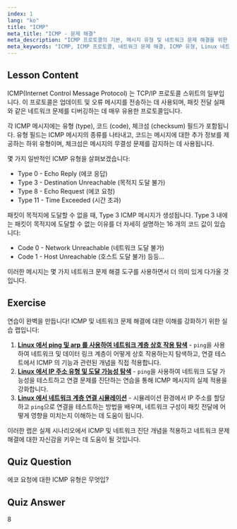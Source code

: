 ```yaml
---
index: 1
lang: "ko"
title: "ICMP"
meta_title: "ICMP - 문제 해결"
meta_description: "ICMP 프로토콜의 기본, 메시지 유형 및 네트워크 문제 해결을 위한 코드를 알아보세요. 네트워크 문제 디버깅을 위해 ICMP 가 어떻게 작동하는지 이해합니다."
meta_keywords: "ICMP, ICMP 프로토콜, 네트워크 문제 해결, ICMP 유형, Linux 네트워킹, 초급, 튜토리얼, 가이드"
---
```


## Lesson Content

ICMP(Internet Control Message Protocol) 는 TCP/IP 프로토콜 스위트의 일부입니다. 이 프로토콜은 업데이트 및 오류 메시지를 전송하는 데 사용되며, 패킷 전달 실패와 같은 네트워크 문제를 디버깅하는 데 매우 유용한 프로토콜입니다.

각 ICMP 메시지에는 유형 (type), 코드 (code), 체크섬 (checksum) 필드가 포함됩니다. 유형 필드는 ICMP 메시지의 종류를 나타내고, 코드는 메시지에 대한 추가 정보를 제공하는 하위 유형이며, 체크섬은 메시지의 무결성 문제를 감지하는 데 사용됩니다.

몇 가지 일반적인 ICMP 유형을 살펴보겠습니다:

- Type 0 - Echo Reply (에코 응답)
- Type 3 - Destination Unreachable (목적지 도달 불가)
- Type 8 - Echo Request (에코 요청)
- Type 11 - Time Exceeded (시간 초과)

패킷이 목적지에 도달할 수 없을 때, Type 3 ICMP 메시지가 생성됩니다. Type 3 내에는 패킷이 목적지에 도달할 수 없는 이유를 더 자세히 설명하는 16 개의 코드 값이 있습니다:

- Code 0 - Network Unreachable (네트워크 도달 불가)
- Code 1 - Host Unreachable (호스트 도달 불가)
  등등...

이러한 메시지는 몇 가지 네트워크 문제 해결 도구를 사용하면서 더 의미 있게 다가올 것입니다.

## Exercise

연습이 완벽을 만듭니다! ICMP 및 네트워크 문제 해결에 대한 이해를 강화하기 위한 실습 랩입니다:

1. **[Linux 에서 ping 및 arp 를 사용하여 네트워크 계층 상호 작용 탐색](https://labex.io/ko/labs/comptia-explore-network-layer-interaction-with-ping-and-arp-in-linux-592746)** - `ping`을 사용하여 네트워크 및 데이터 링크 계층이 어떻게 상호 작용하는지 탐색하고, 연결 테스트에서 ICMP 의 기능과 관련된 개념을 직접 적용합니다.
2. **[Linux 에서 IP 주소 유형 및 도달 가능성 탐색](https://labex.io/ko/labs/comptia-explore-ip-address-types-and-reachability-in-linux-592780)** - `ping`을 사용하여 네트워크 도달 가능성을 테스트하고 연결 문제를 진단하는 연습을 통해 ICMP 메시지의 실제 적용을 강화합니다.
3. **[Linux 에서 네트워크 계층 연결 시뮬레이션](https://labex.io/ko/labs/comptia-simulate-network-layer-connectivity-in-linux-592752)** - 시뮬레이션 환경에서 IP 주소를 할당하고 `ping`으로 연결을 테스트하는 방법을 배우며, 네트워크 구성이 패킷 전달에 어떻게 영향을 미치는지 이해하는 데 도움이 됩니다.

이러한 랩은 실제 시나리오에서 ICMP 및 네트워크 진단 개념을 적용하고 네트워크 문제 해결에 대한 자신감을 키우는 데 도움이 될 것입니다.

## Quiz Question

에코 요청에 대한 ICMP 유형은 무엇입?

## Quiz Answer

8
